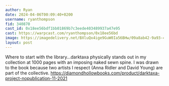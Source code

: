```yaml
---
author: Ryan
date: 2024-04-06T00:09:40+0200
username: ryanthompson
fid: 340870
cast_id: 0x18ee56bdf1bb01869b7c3eede403489937a47e95
cast: https://warpcast.com/ryanthompson/0x18ee56bd
image: https://imagedelivery.net/BXluQx4ige9GuW0Ia56BHw/09a8ab42-9a93-46e6-a3a6-c37025864400/original
layout: post
---
```

Where to start with the library...darktaxa physically stands out in my collection at 1000 pages with an imposing naked sewn spine. I was drawn to the book because two artists I respect (Anna Ridler and David Young) are part of the collective. https://diamondhollowbooks.com/product/darktaxa-project-nopublication-11-2021  

<img src='https://imagedelivery.net/BXluQx4ige9GuW0Ia56BHw/09a8ab42-9a93-46e6-a3a6-c37025864400/original' alt='' referrerpolicy='no-referrer'/>